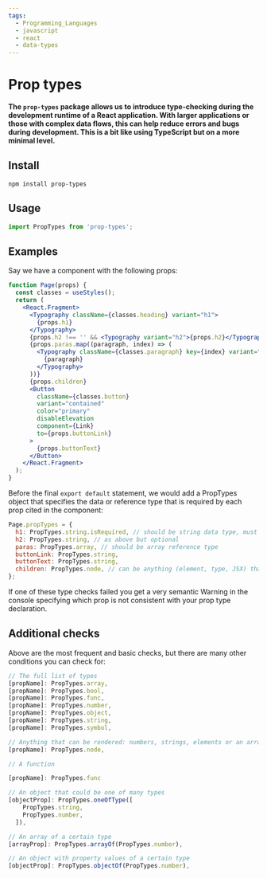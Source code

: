 ```yaml
---
tags:
  - Programming_Languages
  - javascript
  - react
  - data-types
---
```


# Prop types

**The `prop-types` package allows us to introduce type-checking during the development runtime of a React application. With larger applications or those with complex data flows, this can help reduce errors and bugs during development. This is a bit like using TypeScript but on a more minimal level.**

## Install

```
npm install prop-types
```

## Usage

```jsx
import PropTypes from 'prop-types';
```

## Examples

Say we have a component with the following props:

```jsx
function Page(props) {
  const classes = useStyles();
  return (
    <React.Fragment>
      <Typography className={classes.heading} variant="h1">
        {props.h1}
      </Typography>
      {props.h2 !== '' && <Typography variant="h2">{props.h2}</Typography>}
      {props.paras.map((paragraph, index) => (
        <Typography className={classes.paragraph} key={index} variant="body1" gutterBottom>
          {paragraph}
        </Typography>
      ))}
      {props.children}
      <Button
        className={classes.button}
        variant="contained"
        color="primary"
        disableElevation
        component={Link}
        to={props.buttonLink}
      >
        {props.buttonText}
      </Button>
    </React.Fragment>
  );
}
```

Before the final `export default` statement, we would add a PropTypes object that specifies the data or reference type that is required by each prop cited in the component:

```jsx
Page.propTypes = {
  h1: PropTypes.string.isRequired, // should be string data type, must be present
  h2: PropTypes.string, // as above but optional
  paras: PropTypes.array, // should be array reference type
  buttonLink: PropTypes.string,
  buttonText: PropTypes.string,
  children: PropTypes.node, // can be anything (element, type, JSX) that is rendered to the screen
};
```

If one of these type checks failed you get a very semantic Warning in the console specifying which prop is not consistent with your prop type declaration.

## Additional checks

Above are the most frequent and basic checks, but there are many other conditions you can check for:

```jsx
// The full list of types
[propName]: PropTypes.array,
[propName]: PropTypes.bool,
[propName]: PropTypes.func,
[propName]: PropTypes.number,
[propName]: PropTypes.object,
[propName]: PropTypes.string,
[propName]: PropTypes.symbol,

// Anything that can be rendered: numbers, strings, elements or an arrayor fragment) containing these types.
[propName]: PropTypes.node,

// A function

[propName]: PropTypes.func

// An object that could be one of many types
[objectProp]: PropTypes.oneOfType([
    PropTypes.string,
    PropTypes.number,
  ]),

// An array of a certain type
[arrayProp]: PropTypes.arrayOf(PropTypes.number),

// An object with property values of a certain type
[objectProp]: PropTypes.objectOf(PropTypes.number),
```
